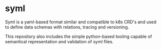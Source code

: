 # syml

Syml is a yaml-based format similar and compatible to k8s CRD's and used to define data schemas with relations, tracing and versioning.

This repository also includes the simple python-based tooling capable of semantical representation and validation of syml files. 
